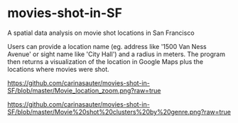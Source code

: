 # movies-shot-in-SF
A spatial data analysis on movie shot locations in San Francisco

Users can provide a location name (eg. address like '1500 Van Ness Avenue' or sight name like 'City Hall') and a radius in meters. The program then returns a visualization of the location in Google Maps plus the locations where movies were shot.

https://github.com/carinasauter/movies-shot-in-SF/blob/master/Movie_location_zoom.png?raw=true

https://github.com/carinasauter/movies-shot-in-SF/blob/master/Movie%20shot%20clusters%20by%20genre.png?raw=true
